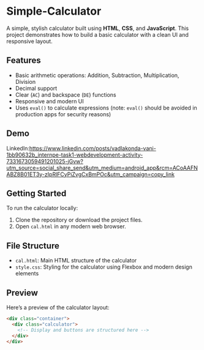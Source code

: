 # Simple-Calculator
A simple, stylish calculator built using **HTML**, **CSS**, and **JavaScript**. This project demonstrates how to build a basic calculator with a clean UI and responsive layout.

## Features

- Basic arithmetic operations: Addition, Subtraction, Multiplication, Division
- Decimal support
- Clear (`AC`) and backspace (`DE`) functions
- Responsive and modern UI
- Uses `eval()` to calculate expressions (note: `eval()` should be avoided in production apps for security reasons)

## Demo
LinkedIn:https://www.linkedin.com/posts/vadlakonda-vani-1bb90632b_internpe-task1-webdevelopment-activity-7331673059491201025-jGvw?utm_source=social_share_send&utm_medium=android_app&rcm=ACoAAFNABZ8B01ET3y-zIpRlFCyPiZvgCxBmPOc&utm_campaign=copy_link

## Getting Started

To run the calculator locally:

1. Clone the repository or download the project files.
2. Open `cal.html` in any modern web browser.

## File Structure

- `cal.html`: Main HTML structure of the calculator
- `style.css`: Styling for the calculator using Flexbox and modern design elements

## Preview

Here’s a preview of the calculator layout:

```html
<div class="container">
  <div class="calculator">
    <!-- Display and buttons are structured here -->
  </div>
</div>
